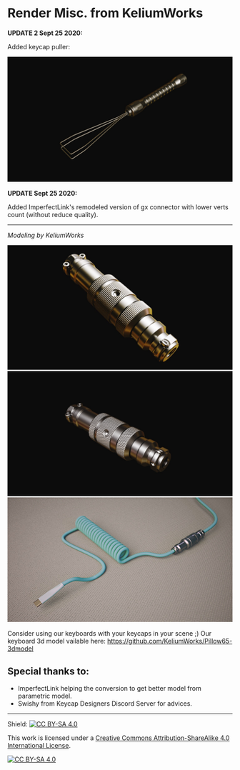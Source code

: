 # Render Misc. from KeliumWorks

**UPDATE 2 Sept 25 2020:**

Added keycap puller:

![Puller](images/puller.jpg?raw=true)

**UPDATE Sept 25 2020:**

Added ImperfectLink's remodeled version of gx connector with lower verts count (without reduce quality).

---
*Modeling by KeliumWorks*

![Connector](images/gx16.jpg?raw=true)
![Connector](images/gx16k.jpg?raw=true)
![Fullcable](images/fullcable.jpg?raw=true)

Consider using our keyboards with your keycaps in your scene ;)
Our keyboard 3d model vailable here: https://github.com/KeliumWorks/Pillow65-3dmodel

## Special thanks to:
- ImperfectLink helping the conversion to get better model from parametric model.
- Swishy from Keycap Designers Discord Server for advices.

---
Shield: [![CC BY-SA 4.0][cc-by-sa-shield]][cc-by-sa]

This work is licensed under a
[Creative Commons Attribution-ShareAlike 4.0 International License][cc-by-sa].

[![CC BY-SA 4.0][cc-by-sa-image]][cc-by-sa]

[cc-by-sa]: http://creativecommons.org/licenses/by-sa/4.0/
[cc-by-sa-image]: https://licensebuttons.net/l/by-sa/4.0/88x31.png
[cc-by-sa-shield]: https://img.shields.io/badge/License-CC%20BY--SA%204.0-lightgrey.svg
